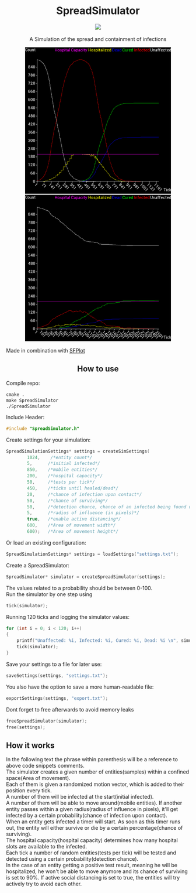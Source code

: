 <h1 align="center">SpreadSimulator</h1>

<p align="center">
    <img src="https://img.shields.io/badge/-Language-blue?style=for-the-badge&logo=c" />
</div>

<br>

<p align="center">
A Simulation of the spread and containment of infections
</p>

<p align="center">
    <img src="img/graph1.png" width=400/>
    <img src="img/graph2.png" width=400/>
</div>

Made in combination with [SFPlot](https://github.com/cherrysrc/SFPlot)

<h2 align="center">How to use</h2>

Compile repo:
```
cmake .
make SpreadSimulator
./SpreadSimulator
```

Include Header:
```c
#include "SpreadSimulator.h"
```
Create settings for your simulation:
```c
SpreadSimulationSettings* settings = createSimSettings(
        1024,    /*entity count*/
        5,      /*initial infected*/
        850,    /*mobile entities*/
        200,    /*hospital capacity*/
        50,     /*tests per tick*/
        450,    /*ticks until healed/dead*/
        20,     /*chance of infection upon contact*/
        50,     /*chance of surviving*/
        50,     /*detection chance, chance of an infected being found upon testing*/
        5,      /*radius of influence (in pixels)*/
        true,   /*enable active distancing*/
        600,    /*Area of movement width*/
        600);   /*Area of movement height*/
```
Or load an existing configuration:
```c
SpreadSimulationSettings* settings = loadSettings("settings.txt");
```

Create a SpreadSimulator:
```c
SpreadSimulator* simulator = createSpreadSimulator(settings);
```  
The values related to a probability should be between 0-100.  
Run the simulator by one step using
```c
tick(simulator);
```
Running 120 ticks and logging the simulator values:
```c
for (int i = 0; i < 120; i++)
{
    printf("Unaffected: %i, Infected: %i, Cured: %i, Dead: %i \n", simulator->unaffected, simulator->infected, simulator->cured, simulator->dead);
    tick(simulator);
}
```
Save your settings to a file for later use:
```c
saveSettings(settings, "settings.txt");
```
You also have the option to save a more human-readable file:
```c
exportSettings(settings, "export.txt");
```
Dont forget to free afterwards to avoid memory leaks
```c
freeSpreadSimulator(simulator);
free(settings);
```
## How it works
In the following text the phrase within parenthesis will be a reference to above code snippets comments.  
The simulator creates a given number of entities(samples) within a confined space(Area of movement).  
Each of them is given a randomized motion vector, which is added to their position every tick.   
A number of them will be infected at the start(initial infected).  
A number of them will be able to move around(mobile entities).
If another entity passes within a given radius(radius of influence in pixels), it'll get infected by a certain probability(chance of infection upon contact).  
When an entity gets infected a timer will start. As soon as this timer runs out, the entity will either survive or die by a certain percentage(chance of surviving).  
The hospital capacity(hospital capacity) determines how many hospital slots are available to the infected.  
Each tick a number of random entities(tests per tick) will be tested and detected using a certain probability(detection chance).  
In the case of an entity getting a positive test result, meaning he will be hospitalized, he won't be able to move anymore and its chance of surviving is set to 90%.
If active social distancing is set to true, the entities will try actively try to avoid each other.
